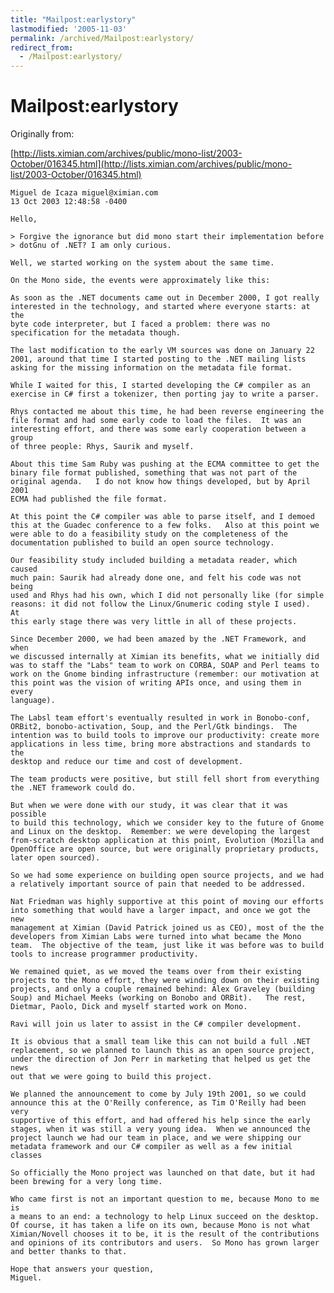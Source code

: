 ```yaml
---
title: "Mailpost:earlystory"
lastmodified: '2005-11-03'
permalink: /archived/Mailpost:earlystory/
redirect_from:
  - /Mailpost:earlystory/
---
```


Mailpost:earlystory
===================

Originally from:

[http://lists.ximian.com/archives/public/mono-list/2003-October/016345.html](http://lists.ximian.com/archives/public/mono-list/2003-October/016345.html)

    Miguel de Icaza miguel@ximian.com
    13 Oct 2003 12:48:58 -0400

    Hello,

    > Forgive the ignorance but did mono start their implementation before
    > dotGnu of .NET? I am only curious. 

    Well, we started working on the system about the same time.

    On the Mono side, the events were approximately like this:

    As soon as the .NET documents came out in December 2000, I got really
    interested in the technology, and started where everyone starts: at the
    byte code interpreter, but I faced a problem: there was no
    specification for the metadata though.

    The last modification to the early VM sources was done on January 22
    2001, around that time I started posting to the .NET mailing lists
    asking for the missing information on the metadata file format.

    While I waited for this, I started developing the C# compiler as an
    exercise in C# first a tokenizer, then porting jay to write a parser. 

    Rhys contacted me about this time, he had been reverse engineering the
    file format and had some early code to load the files.  It was an
    interesting effort, and there was some early cooperation between a group
    of three people: Rhys, Saurik and myself.   

    About this time Sam Ruby was pushing at the ECMA committee to get the
    binary file format published, something that was not part of the
    original agenda.   I do not know how things developed, but by April 2001
    ECMA had published the file format.

    At this point the C# compiler was able to parse itself, and I demoed
    this at the Guadec conference to a few folks.   Also at this point we
    were able to do a feasibility study on the completeness of the
    documentation published to build an open source technology.

    Our feasibility study included building a metadata reader, which caused
    much pain: Saurik had already done one, and felt his code was not being
    used and Rhys had his own, which I did not personally like (for simple
    reasons: it did not follow the Linux/Gnumeric coding style I used).  At
    this early stage there was very little in all of these projects. 

    Since December 2000, we had been amazed by the .NET Framework, and when
    we discussed internally at Ximian its benefits, what we initially did
    was to staff the "Labs" team to work on CORBA, SOAP and Perl teams to
    work on the Gnome binding infrastructure (remember: our motivation at
    this point was the vision of writing APIs once, and using them in every
    language).

    The Labsl team effort's eventually resulted in work in Bonobo-conf,
    ORBit2, bonobo-activation, Soup, and the Perl/Gtk bindings.  The
    intention was to build tools to improve our productivity: create more
    applications in less time, bring more abstractions and standards to the
    desktop and reduce our time and cost of development.

    The team products were positive, but still fell short from everything
    the .NET framework could do. 

    But when we were done with our study, it was clear that it was possible
    to build this technology, which we consider key to the future of Gnome
    and Linux on the desktop.  Remember: we were developing the largest
    from-scratch desktop application at this point, Evolution (Mozilla and
    OpenOffice are open source, but were originally proprietary products,
    later open sourced).

    So we had some experience on building open source projects, and we had
    a relatively important source of pain that needed to be addressed. 

    Nat Friedman was highly supportive at this point of moving our efforts
    into something that would have a larger impact, and once we got the new
    management at Ximian (David Patrick joined us as CEO), most of the the
    developers from Ximian Labs were turned into what became the Mono
    team.  The objective of the team, just like it was before was to build
    tools to increase programmer productivity.

    We remained quiet, as we moved the teams over from their existing
    projects to the Mono effort, they were winding down on their existing
    projects, and only a couple remained behind: Alex Graveley (building
    Soup) and Michael Meeks (working on Bonobo and ORBit).   The rest,
    Dietmar, Paolo, Dick and myself started work on Mono.

    Ravi will join us later to assist in the C# compiler development.

    It is obvious that a small team like this can not build a full .NET
    replacement, so we planned to launch this as an open source project,
    under the direction of Jon Perr in marketing that helped us get the news
    out that we were going to build this project.

    We planned the announcement to come by July 19th 2001, so we could
    announce this at the O'Reilly conference, as Tim O'Reilly had been very
    supportive of this effort, and had offered his help since the early
    stages, when it was still a very young idea.  When we announced the
    project launch we had our team in place, and we were shipping our
    metadata framework and our C# compiler as well as a few initial classes

    So officially the Mono project was launched on that date, but it had
    been brewing for a very long time.

    Who came first is not an important question to me, because Mono to me is
    a means to an end: a technology to help Linux succeed on the desktop. 
    Of course, it has taken a life on its own, because Mono is not what
    Ximian/Novell chooses it to be, it is the result of the contributions
    and opinions of its contributors and users.  So Mono has grown larger
    and better thanks to that. 

    Hope that answers your question,
    Miguel.

